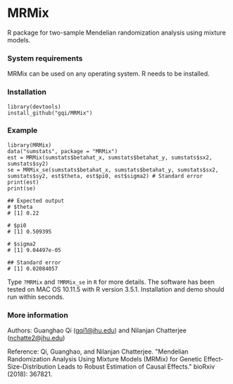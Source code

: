 # MRMix

R package for two-sample Mendelian randomization analysis using mixture models.

### System requirements

MRMix can be used on any operating system. R needs to be installed.

### Installation
```
library(devtools)
install_github("gqi/MRMix")
```

### Example
```
library(MRMix)
data("sumstats", package = "MRMix")
est = MRMix(sumstats$betahat_x, sumstats$betahat_y, sumstats$sx2, sumstats$sy2)
se = MRMix_se(sumstats$betahat_x, sumstats$betahat_y, sumstats$sx2, sumstats$sy2, est$theta, est$pi0, est$sigma2) # Standard error
print(est)
print(se)

## Expected output
# $theta
# [1] 0.22

# $pi0
# [1] 0.509395

# $sigma2
# [1] 9.04497e-05

## Standard error
# [1] 0.02084057
```
Type `?MRMix` and `?MRMix_se` in `R` for more details. The software has been tested on MAC OS 10.11.5 with R version 3.5.1. Installation and demo should run within seconds.


### More information 
Authors: Guanghao Qi (gqi1@jhu.edu) and Nilanjan Chatterjee (nchatte2@jhu.edu)

Reference: Qi, Guanghao, and Nilanjan Chatterjee. "Mendelian Randomization Analysis Using Mixture Models (MRMix) for Genetic Effect-Size-Distribution Leads to Robust Estimation of Causal Effects." bioRxiv (2018): 367821.
